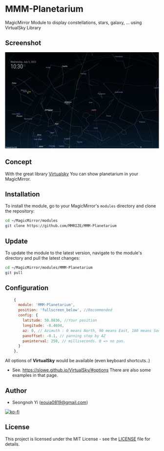 # MMM-Planetarium

MagicMirror Module to display constellations, stars, galaxy, ... using VirtualSky Library

## Screenshot

![screenshot](screenshot.png)

## Concept

With the great library [Virtualsky](https://github.com/slowe/VirtualSky) You can show planetarium in your MagicMirror.

## Installation

To install the module, go to your MagicMirror's `modules` directory and clone the repository:

```sh
cd ~/MagicMirror/modules
git clone https://github.com/MMRIZE/MMM-Planetarium
```

## Update

To update the module to the latest version, navigate to the module's directory and pull the latest changes:

```sh
cd ~/MagicMirror/modules/MMM-Planetarium
git pull
```

## Configuration

```js
    {
      module: 'MMM-Planetarium',
      position: 'fullscreen_below', //Recommended
      config: {
        latitude: 50.0836, //Your position
        longitude: -8.4694,
        az: 0, // Azimuth : 0 means North, 90 means East, 180 means South, ...
        panoffset: -0.1, // panning step by AZ
        paninterval: 250, // milliseconds. 0 => no pan.
      }
    },
```

All options of **VirtualSky** would be available (even keyboard shortcuts..)

- See. https://slowe.github.io/VirtualSky/#options There are also some examples in that page.

## Author

- Seongnoh Yi (eouia0819@gmail.com)

[![ko-fi](https://ko-fi.com/img/githubbutton_sm.svg)](https://ko-fi.com/Y8Y56IFLK)

## License

This project is licensed under the MIT License - see the [LICENSE](LICENSE.md) file for details.
